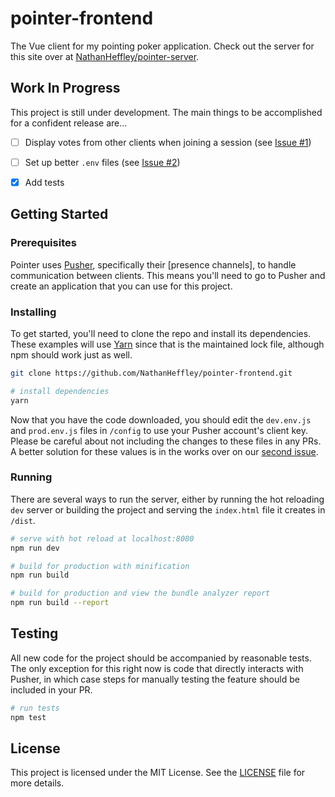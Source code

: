 # pointer-frontend

The Vue client for my pointing poker application. Check out the server for this site over at [NathanHeffley/pointer-server](https://github.com/NathanHeffley/pointer-server).

## Work In Progress

This project is still under development. The main things to be accomplished for a confident release are...

- [ ] Display votes from other clients when joining a session (see [Issue #1](https://github.com/NathanHeffley/pointer-frontend/issues/1))

- [ ] Set up better `.env` files (see [Issue #2](https://github.com/NathanHeffley/pointer-frontend/issues/2))

- [x] Add tests

## Getting Started

### Prerequisites

Pointer uses [Pusher](https://pusher.com/), specifically their [presence channels], to handle communication between clients. This means you'll need to go to Pusher and create an application that you can use for this project.

### Installing

To get started, you'll need to clone the repo and install its dependencies. These examples will use [Yarn](https://yarnpkg.com/) since that is the maintained lock file, although npm should work just as well.

``` bash
git clone https://github.com/NathanHeffley/pointer-frontend.git
```

``` bash
# install dependencies
yarn
```

Now that you have the code downloaded, you should edit the `dev.env.js` and `prod.env.js` files in `/config` to use your Pusher account's client key. Please be careful about not including the changes to these files in any PRs. A better solution for these values is in the works over on our [second issue](https://github.com/NathanHeffley/pointer-frontend/issues/2).

### Running

There are several ways to run the server, either by running the hot reloading `dev` server or building the project and serving the `index.html` file it creates in `/dist`.

``` bash
# serve with hot reload at localhost:8080
npm run dev

# build for production with minification
npm run build

# build for production and view the bundle analyzer report
npm run build --report
```

## Testing

All new code for the project should be accompanied by reasonable tests. The only exception for this right now is code that directly interacts with Pusher, in which case steps for manually testing the feature should be included in your PR.

``` bash
# run tests
npm test
```

## License

This project is licensed under the MIT License. See the [LICENSE](LICENSE) file for more details.
